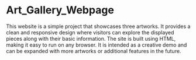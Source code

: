 # Art_Gallery_Webpage
This website is a simple project that showcases three artworks. It provides a clean and responsive design where visitors can explore the displayed pieces along with their basic information. The site is built using HTML, making it easy to run on any browser. It is intended as a creative demo and can be expanded with more artworks or additional features in the future.
